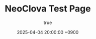 ---
title: "NeoClova Test Page"
author:
  name: Neoclova
  link: https://neoclova.github.io/posts/
date: 2025-04-04 20:00:00 +0900
categories: [DBMS, MySQL]
tags: [DBMS, MySQL]
---